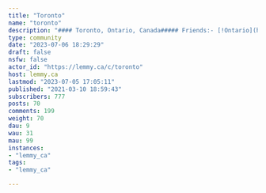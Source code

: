 ```yaml
---
title: "Toronto" 
name: "toronto"
description: "#### Toronto, Ontario, Canada##### Friends:- [!Ontario](https://lemmy.ca/c/ontario)- [!AskTO](https://lemmy.ca/c/askto)##### [Support lemmy.ca](https://lemmy.ca/post/654216)"
type: community
date: "2023-07-06 18:29:29"
draft: false
nsfw: false
actor_id: "https://lemmy.ca/c/toronto"
host: lemmy.ca
lastmod: "2023-07-05 17:05:11"
published: "2021-03-10 18:59:43"
subscribers: 777
posts: 70
comments: 199
weight: 70
dau: 9
wau: 31
mau: 99
instances:
- "lemmy_ca"
tags: 
- "lemmy_ca"

---
```

